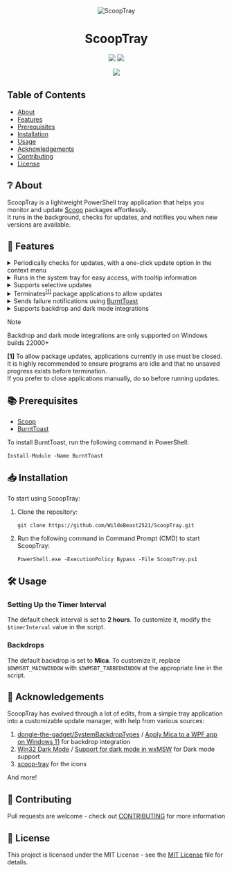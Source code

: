 <p align="center">
  <img alt="ScoopTray" src="./updates-available.ico" width="64">
<h1 align="center">ScoopTray</h1>
<p align="center">
  <img src="https://img.shields.io/badge/Made%20with-PowerShell-blue?style=for-the-badge&logo=powershell">
  <img src="https://img.shields.io/badge/Windows-0078D6?style=for-the-badge&logo=windows&logoColor=white">
</p>
<p align="center">
  <img src="https://img.shields.io/badge/License-MIT-blue?style=for-the-badge&logo=github">
</p>

<h2>Table of Contents</h2>
<ul>
  <li><a href="https://github.com/WildeBeast2521/ScoopTray#-about">About</a></li>
  <li><a href="https://github.com/WildeBeast2521/ScoopTray#-features">Features</a></li>
  <li><a href="https://github.com/WildeBeast2521/ScoopTray#-prerequisites">Prerequisites</a></li>
  <li><a href="https://github.com/WildeBeast2521/ScoopTray#-installation">Installation</a></li>
  <li><a href="https://github.com/WildeBeast2521/ScoopTray#%EF%B8%8F-usage">Usage</a></li>
  <li><a href="https://github.com/WildeBeast2521/ScoopTray#-acknowledgements">Acknowledgements</a></li>
  <li><a href="https://github.com/WildeBeast2521/ScoopTray#-contributing">Contributing</a></li>
  <li><a href="https://github.com/WildeBeast2521/ScoopTray#-license">License</a></li>
</ul>

<h2>❔ About</h2>
<p>
  ScoopTray is a lightweight PowerShell tray application that helps you monitor and update <a href="https://scoop.sh">Scoop</a> packages effortlessly.<br>
  It runs in the background, checks for updates, and notifies you when new versions are available.
</p>
<h2>🚀 Features</h2>
<p>
  <details>
    <summary>
      Periodically checks for updates, with a one-click update option in the context menu
    </summary>
    <table>
      <tr>
        <td align="center">
          <a title="Context Menu">
            <img src="./images/contextmenu.png" alt="Context Menu"/><br>
            <b>Context Menu</b>
          </a>
        </td>
      </tr>
    </table>
  </details>
  <details>
    <summary>
      Runs in the system tray for easy access, with tooltip information
    </summary>
    <table>
      <tr>
        <td align="center">
          <a title="Tooltip">
            <img src="./images/tooltip.png" alt="Tooltip"/><br>
            <b>Tooltip</b>
          </a>
        </td>
      </tr>
    </table>
  </details>
  <details>
    <summary>Supports selective updates</summary>
    <table>
      <tr>
        <td align="center">
          <a title="Updates">
            <img src="./images/mica-dark.png" alt="Updates"/><br>
            <b>Updates</b>
          </a>
        </td>
      </tr>
    </table>
  </details>
  <details>
    <summary>
      Terminates<sup><a href="#terminates">[1]</a></sup> package applications to allow updates
    </summary>
    <table>
      <tr>
        <td align="center">
          <a title="Termination">
            <img src="./images/termination.png" alt="Termination"/><br>
            <b>Termination</b>
          </a>
        </td>
      </tr>
    </table>
  </details>
  <details>
    <summary>
      Sends failure notifications using <a href="https://github.com/Windos/BurntToast">BurntToast</a>
    </summary>
    <table>
      <tr>
        <td align="center">
          <a title="Failure">
            <img src="./images/burnttoast-failure.png" alt="Failure"/><br>
            <b>Failure</b>
          </a>
        </td>
        <td align="center">
          <a title="Error">
            <img src="./images/burnttoast-error.png" alt="Error"/><br>
            <b>Error</b>
          </a>
        </td>
      </tr>
    </table>
  </details>
  <details>
    <summary>
      Supports backdrop and dark mode integrations
    </summary>
    <table>
      <tr>
        <td colspan="3" align="center">
          <b>Backdrop</b>
        </td>
      </tr>
      <tr>
        <th align="center">
          <b>Type</b>
        </th>
        <th align="center">
          <b>Light</b>
        </th>
        <th align="center">
          <b>Dark</b>
        </th>
      </tr>
      <tr>
        <td align="center">
          <a title="Acrylic">
            Acrylic
          </a>
        </td>
        <td align="center">
          <a href="#" title="Acrylic Light">
            <img src="./images/acrylic-light.png" alt="Acrylic Light"/><br>
          </a>
        </td>
        <td align="center">
          <a href="#" title="Acrylic Dark">
            <img src="./images/acrylic-dark.png" alt="Acrylic Dark"/><br>
          </a>
        </td>
      </tr>
      <tr>
        <td align="center">
          <a title="Mica">
            Mica
            <b>(Default)</b>
          </a>
        </td>
        <td align="center">
          <a href="#" title="Mica Light">
            <img src="./images/mica-light.png" alt="Mica Light"/><br>
          </a>
        </td>
        <td align="center">
          <a href="#" title="Mica Dark">
            <img src="./images/mica-dark.png" alt="Mica Dark"/><br>
          </a>
        </td>
      </tr>
      <tr>
        <td align="center">
          <a title="Mica Alt">
            Mica Alt
          </a>
        </td>
        <td align="center">
          <a href="#" title="Mica Alt Light">
            <img src="./images/mica-alt-light.png" alt="Mica Alt Light"/><br>
          </a>
        </td>
        <td align="center">
          <a href="#" title="Mica Alt Dark">
            <img src="./images/mica-alt-dark.png" alt="Mica Alt Dark"/><br>
          </a>
        </td>
      </tr>
    </table>
    <br>
    <table>
      <tr>
        <td colspan="2" align="center">
          <b>Theme</b>
        </td>
      </tr>
      <tr>
        <th align="center">
          <b>Light</b>
        </th>
        <th align="center">
          <b>Dark</b>
        </th>
      </tr>
      <tr>
        <td align="center">
          <a href="#" title="Light">
            <img src="./images/light.png" alt="Light"/><br>
          </a>
        </td>
        <td align="center">
          <a href="#" title="Dark">
            <img src="./images/dark.png" alt="Dark"/><br>
          </a>
        </td>
      </tr>
    </table>
  </details>
</p>

> [!NOTE]  
> Backdrop and dark mode integrations are only supported on Windows builds 22000+

<p id="terminates">
  <strong>[1]</strong>
  To allow package updates, applications currently in use must be closed. It is highly recommended to ensure programs are idle and that no unsaved progress exists before termination.<br>
  If you prefer to close applications manually, do so before running updates.
</p>

<h2>📚 Prerequisites</h2>
<p>
  <ul>
    <li>
      <a href="https://scoop.sh">Scoop</a>
    </li>
    <li>
      <a href="https://github.com/Windos/BurntToast">BurntToast</a>
    </li>
  </ul>
  To install BurntToast, run the following command in PowerShell:
  <pre><code>Install-Module -Name BurntToast</code></pre>
</p>

<h2>📥 Installation</h2>
<p>
  To start using ScoopTray:
  <ol>
    <li>
      Clone the repository:
      <pre><code>git clone https://github.com/WildeBeast2521/ScoopTray.git</code></pre>
    </li>
    <li>
      Run the following command in Command Prompt (CMD) to start ScoopTray:
      <pre><code>PowerShell.exe -ExecutionPolicy Bypass -File ScoopTray.ps1</code></pre>
    </li>
  </ol>
</p>

<h2>🛠️ Usage</h2>
<p>
  <h3>Setting Up the Timer Interval</h3>
  The default check interval is set to <b>2 hours</b>. To customize it, modify the <code>$timerInterval</code> value in the script.

  <h3>Backdrops</h3>
  The default backdrop is set to <b>Mica</b>. To customize it, replace <code>$DWMSBT_MAINWINDOW</code> with <code>$DWMSBT_TABBEDWINDOW</code> at the appropriate line in the script.
</p>

<h2>🙌 Acknowledgements</h2>
<p>
  ScoopTray has evolved through a lot of edits, from a simple tray application into a customizable update manager, with help from various sources:
  <ol>
    <li>
      <a href="https://github.com/dongle-the-gadget/SystemBackdropTypes">dongle-the-gadget/SystemBackdropTypes</a> / <a href="https://tvc-16.science/mica-wpf.html">Apply Mica to a WPF app on Windows 11</a> for backdrop integration
    </li>
    <li>
      <a href="https://gist.github.com/rounk-ctrl/b04e5622e30e0d62956870d5c22b7017">Win32 Dark Mode</a> / <a href="https://www.wxwidgets.org/wxWidgets/src/msw/darkmode.cpp">Support for dark mode in wxMSW</a> for Dark mode support
    </li>
    <li>
      <a href="https://github.com/foosel/scoop-tray">scoop-tray</a> for the icons
    </li>
  </ol>
  And more!
</p>

<h2>🔧 Contributing</h2>
<p>
  Pull requests are welcome - check out <a href="https://github.com/WildeBeast2521/ScoopTray/blob/main/CONTRIBUTING.md">CONTRIBUTING</a> for more information
</p>

<h2>📄 License</h2>
<p>
  This project is licensed under the MIT License - see the <a href="./LICENSE">MIT License</a> file for details.
</p>
